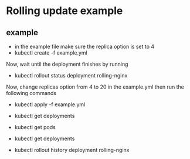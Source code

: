 # Rolling update example

## example
- in the example file make sure the replica option is set to 4
- kubectl create -f example.yml

Now, wait until the deployment finishes by running
- kubectl rollout status deployment rolling-nginx

Now, change replicas option from 4 to 20 in the example.yml then run the following commands

- kubectl apply -f example.yml
- kubectl get deployments


- kubectl get pods
- kubectl get deployments
- kubectl rollout history deployment rolling-nginx
